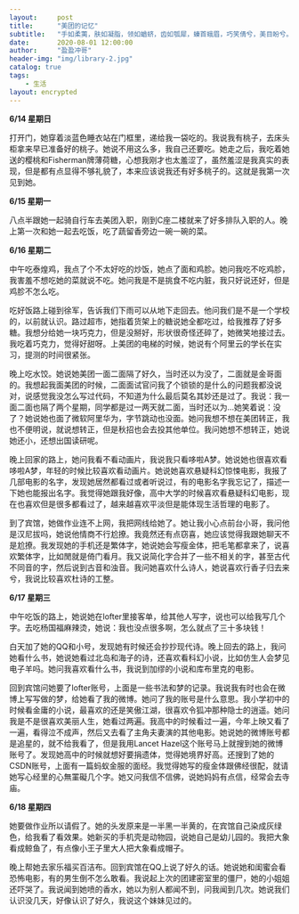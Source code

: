 ```yaml
---
layout:     post
title:      "美团的记忆"
subtitle:   "手如柔荑，肤如凝脂，领如蝤蛴，齿如瓠犀，螓首蛾眉，巧笑倩兮，美目盼兮。——诗经·卫风·硕人"
date:       2020-08-01 12:00:00
author:     "盈盈冲哥"
header-img: "img/library-2.jpg"
catalog: true
tags:
    - 生活
layout: encrypted
---
```


**6/14 星期日**

打开门，她穿着淡蓝色睡衣站在门框里，递给我一袋吃的。我说我有桃子，去床头柜拿来早已准备好的桃子。她说不用这么多，我自己还要吃。她走之后，我吃着她送的樱桃和Fisherman牌薄荷糖，心想我刚才也太羞涩了，虽然羞涩是我真实的表现，但是都有点显得不够礼貌了，本来应该说我还有好多桃子的。这就是我第一次见到她。

**6/15 星期一**

八点半跟她一起骑自行车去美团入职，刚到C座二楼就来了好多排队入职的人。晚上第一次和她一起去吃饭，吃了蔬留香旁边一碗一碗的菜。

**6/16 星期二**

中午吃泰煌鸡，我点了个不太好吃的炒饭，她点了面和鸡胗。她问我吃不吃鸡胗，我害羞不想吃她的菜就说不吃。她问我是不是挑食不吃内脏，我只好说还好，但是鸡胗不怎么吃。

吃好饭路上碰到徐军，告诉我们下雨可以从地下走回去。他问我们是不是一个学校的，以前就认识。路过超市，她指着货架上的糖说她全都吃过，给我推荐了好多糖。我想分给她一块巧克力，但是没掰好，形状很奇怪还碎了，她微笑地接过去。我吃着巧克力，觉得好甜呀。上美团的电梯的时候，她说有个阿里云的学长在实习，提测的时间很紧张。

晚上吃水饺。她说她美团一面二面隔了好久，当时还以为没了，二面就是金哥面的。我想起我面美团的时候，二面面试官问我了个锁锁的是什么的问题我都没说对，说感觉我没怎么写过代码，不知道为什么最后莫名其妙还是过了。我说：我一面二面也隔了两个星期，同学都是过一两天就二面，当时还以为...她笑着说：没了？她说她也面了微软阿里华为，字节跳动也没面。她问我想不想在美团转正，我也不便明说，就说想转正，但是秋招也会去投其他单位。我问她想不想转正，她说她还小，还想出国读研呢。

晚上回家的路上，她问我看不看动画片，我说我只看哆啦A梦。她说她也很喜欢看哆啦A梦，年轻的时候比较喜欢看动画片。她说她喜欢悬疑科幻惊悚电影，我报了几部电影的名字，发现她居然都看过或者听说过，有的电影名字我忘记了，描述一下她也能报出名字。我觉得她跟我好像，高中大学的时候喜欢看悬疑科幻电影，现在也喜欢但是很多都看过了，越来越喜欢平淡但是能体现生活哲理的电影了。

到了宾馆，她做作业连不上网，我把网线给她了。她让我小心点前台小哥，我问他是汉尼拔吗，她说他情商不行尬撩。我竟然还有点窃喜，她应该觉得我跟她聊天不是尬撩。我发现她的手机还是繁体字，她说她会写瘦金体，把毛笔都拿来了，说喜欢繁体字，比如閒就是倚门看月。我又说简化字合并了一些不相关的字，甚至古代不同音的字，然后说到古音和浊音。我问她喜欢什么诗人，她说喜欢行香子归去来兮，我说比较喜欢杜诗的工整。

**6/17 星期三**

中午吃饭的路上，她说她在lofter里接客单，给其他人写字，说也可以给我写几个字。去吃杨国福麻辣烫，她说：我也没点很多啊，怎么就点了三十多块钱！

白天加了她的QQ和小号，发现她有时候还会抄抄现代诗。晚上回去的路上，我问她看什么书，她说她看过北岛和海子的诗，还喜欢看科幻小说，比如仿生人会梦见电子羊吗。她问我喜欢看什么书，我说到加缪的小说和库布里克的电影。

回到宾馆问她要了lofter账号，上面是一些书法和梦的记录。我说我有时也会在微博上写写做的梦，给她看了我的微博。她问了我的账号是什么意思。我小学初中的时候看金庸的小说，最喜欢的还是笑傲江湖，很喜欢令狐冲那种隐士的逍遥。她问我是不是很喜欢美丽人生，她看过两遍。我高中的时候看过一遍，今年上映又看了一遍，看得泣不成声，然后又去看了主角夫妻演的其他电影。她说她的微博账号都是追星的，就不给我看了，但是我用Lancet Hazel这个账号马上就搜到她的微博账号了。发现她高中的时候就想好要捐遗体，觉得她境界好高。还搜到了她的CSDN账号，上面有一篇蚂蚁金服的面经。我觉得她写的瘦金体跟佛经很配，就请她写心经里的心無罣礙几个字。她又问我信不信佛，说她妈妈有点信，经常会去寺庙。

**6/18 星期四**

她要做作业所以请假了。她的头发原来是一半黑一半黄的，在宾馆自己染成灰绿色，给我看了看效果。她新买的手机壳是动物园，说她自己是幼儿园的。我把大象看成鲸鱼了，有点像小王子里大人把大象看成帽子。

晚上帮她去家乐福买百洁布。回到宾馆在QQ上说了好久的话。她说她和闺蜜会看恐怖电影，有的男生倒不怎么敢看。我说起上次的团建密室里的僵尸，她的小姐姐还吓哭了。我说闻到她喷的香水，她以为别人都闻不到，问我闻到几次。她说我们认识没几天，好像认识了好久，我说这个妹妹见过的。

<!-- 6/19 星期五



6/26 唱歌 -->